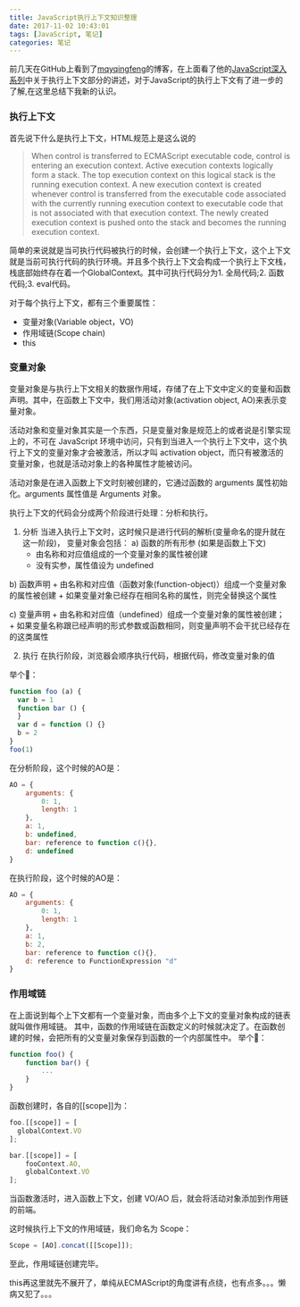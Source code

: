 ```yaml
---
title: JavaScript执行上下文知识整理
date: 2017-11-02 10:43:01
tags: [JavaScript, 笔记]
categories: 笔记
---
```

前几天在GitHub上看到了[mqyqingfeng](https://github.com/mqyqingfeng)的博客，在上面看了他的[JavaScript深入系列](https://github.com/mqyqingfeng/Blog/issues/17)中关于执行上下文部分的讲述，对于JavaScript的执行上下文有了进一步的了解,在这里总结下我新的认识。
### 执行上下文
首先说下什么是执行上下文，HTML规范上是这么说的
> When control is transferred to ECMAScript executable code, control is entering an execution context. Active execution contexts logically form a stack. The top execution context on this logical stack is the running execution context. A new execution context is created whenever control is transferred from the executable code associated with the currently running execution context to executable code that is not associated with that execution context. The newly created execution context is pushed onto the stack and becomes the running execution context.

简单的来说就是当可执行代码被执行的时候，会创建一个执行上下文，这个上下文就是当前可执行代码的执行环境。并且多个执行上下文会构成一个执行上下文栈，栈底部始终存在着一个GlobalContext。其中可执行代码分为1. 全局代码;2. 函数代码;3. eval代码。

对于每个执行上下文，都有三个重要属性：
- 变量对象(Variable object，VO)
- 作用域链(Scope chain)
- this

### 变量对象
变量对象是与执行上下文相关的数据作用域，存储了在上下文中定义的变量和函数声明。其中，在函数上下文中，我们用活动对象(activation object, AO)来表示变量对象。

活动对象和变量对象其实是一个东西，只是变量对象是规范上的或者说是引擎实现上的，不可在 JavaScript 环境中访问，只有到当进入一个执行上下文中，这个执行上下文的变量对象才会被激活，所以才叫 activation object，而只有被激活的变量对象，也就是活动对象上的各种属性才能被访问。

活动对象是在进入函数上下文时刻被创建的，它通过函数的 arguments 属性初始化。arguments 属性值是 Arguments 对象。

执行上下文的代码会分成两个阶段进行处理：分析和执行。
1. 分析
当进入执行上下文时，这时候只是进行代码的解析(变量命名的提升就在这一阶段)，
变量对象会包括：
  a) 函数的所有形参 (如果是函数上下文)
    + 由名称和对应值组成的一个变量对象的属性被创建
    + 没有实参，属性值设为 undefined

  b) 函数声明
    + 由名称和对应值（函数对象(function-object)）组成一个变量对象的属性被创建
    + 如果变量对象已经存在相同名称的属性，则完全替换这个属性

  c) 变量声明
    + 由名称和对应值（undefined）组成一个变量对象的属性被创建；
    + 如果变量名称跟已经声明的形式参数或函数相同，则变量声明不会干扰已经存在的这类属性

2. 执行
在执行阶段，浏览器会顺序执行代码，根据代码，修改变量对象的值

举个🌰：
```JavaScript
function foo (a) {
  var b = 1
  function bar () {
  }
  var d = function () {}
  b = 2
}
foo(1)
```
在分析阶段，这个时候的AO是：
```JavaScript
AO = {
    arguments: {
        0: 1,
        length: 1
    },
    a: 1,
    b: undefined,
    bar: reference to function c(){},
    d: undefined
}
```
在执行阶段，这个时候的AO是：
```JavaScript
AO = {
    arguments: {
        0: 1,
        length: 1
    },
    a: 1,
    b: 2,
    bar: reference to function c(){},
    d: reference to FunctionExpression "d"
}
```
### 作用域链
在上面说到每个上下文都有一个变量对象，而由多个上下文的变量对象构成的链表就叫做作用域链。
其中，函数的作用域链在函数定义的时候就决定了。在函数创建的时候，会把所有的父变量对象保存到函数的一个内部属性中。
举个🌰：
```JavaScript
function foo() {
    function bar() {
        ...
    }
}
```
函数创建时，各自的[[scope]]为：
```JavaScript
foo.[[scope]] = [
  globalContext.VO
];

bar.[[scope]] = [
    fooContext.AO,
    globalContext.VO
];
```
当函数激活时，进入函数上下文，创建 VO/AO 后，就会将活动对象添加到作用链的前端。

这时候执行上下文的作用域链，我们命名为 Scope：

```JavaScript
Scope = [AO].concat([[Scope]]);
```
至此，作用域链创建完毕。

this再这里就先不展开了，单纯从ECMAScript的角度讲有点绕，也有点多。。。懒病又犯了。。。
